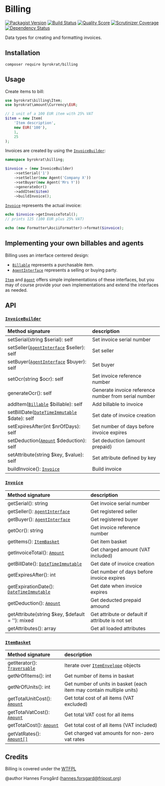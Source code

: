Billing
=======

[![Packagist Version](https://img.shields.io/packagist/v/byrokrat/billing.svg?style=flat-square)](https://packagist.org/packages/byrokrat/billing)
[![Build Status](https://img.shields.io/travis/byrokrat/billing/master.svg?style=flat-square)](https://travis-ci.org/byrokrat/billing)
[![Quality Score](https://img.shields.io/scrutinizer/g/byrokrat/billing.svg?style=flat-square)](https://scrutinizer-ci.com/g/byrokrat/billing)
[![Scrutinizer Coverage](https://img.shields.io/scrutinizer/coverage/g/byrokrat/billing.svg?style=flat-square)](https://scrutinizer-ci.com/g/byrokrat/billing/?branch=master)
[![Dependency Status](https://img.shields.io/gemnasium/byrokrat/billing.svg?style=flat-square)](https://gemnasium.com/byrokrat/billing)

Data types for creating and formatting invoices.

Installation
------------
```shell
composer require byrokrat/billing
```

Usage
-----
Create items to bill:

```php
use byrokrat\billing\Item;
use byrokrat\amount\Currency\EUR;

// 1 unit of a 100 EUR item with 25% VAT
$item = new Item(
    'Item description',
    new EUR('100'),
    1,
    25
);
```

Invoices are created by using the [`InvoiceBuilder`](/src/InvoiceBuilder.php):

```php
namespace byrokrat\billing;

$invoice = (new InvoiceBuilder)
    ->setSerial('1')
    ->setSeller(new Agent('Company X'))
    ->setBuyer(new Agent('Mrs Y'))
    ->generateOcr()
    ->addItem($item)
    ->buildInvoice();
```

[`Invoice`](/src/Invoice.php) represents the actual invoice:

```php
echo $invoice->getInvoiceTotal();
// prints 125 (100 EUR plus 25% VAT)

echo (new Formatter\AsciiFormatter)->format($invoice);
```

Implementing your own billables and agents
------------------------------------------
Billing uses an interface centered design:

* [`Billable`](/src/Billable.php) represents a purchasable item.
* [`AgentInterface`](/src/AgentInterface.php) represents a selling or buying party.

[`Item`](/src/Item.php) and [`Agent`](/src/Agent.php) offers simple implementations
of these interfaces, but you may of course provide your own implementations and
extend the interfaces as needed.

API
---
### [`InvoiceBuilder`](/src/InvoiceBuilder.php)

Method signature                                            | description
:---------------------------------------------------------- | :----------------------------------------
setSerial(string $serial): self                             | Set invoice serial number
setSeller([`AgentInterface`][agentinterface] $seller): self | Set seller
setBuyer([`AgentInterface`][agentinterface] $buyer): self   | Set buyer
setOcr(string $ocr): self                                   | Set invoice reference number
generateOcr(): self                                         | Generate invoice reference number from serial number
addItem([`Billable`][billable] $billable): self             | Add billable to invoice
setBillDate([`DateTimeImmutable`][datetime] $date): self    | Set date of invoice creation
setExpiresAfter(int $nrOfDays): self                        | Set number of days before invoice expires
setDeduction([`Amount`][amount] $deduction): self           | Set deduction (amount prepaid)
setAttribute(string $key, $value): self                     | Set attribute defined by key
buildInvoice(): [`Invoice`](/src/Invoice.php)               | Build invoice

### [`Invoice`](/src/Invoice.php)

Method signature                                     | description
:--------------------------------------------------- | :----------------------------------------
getSerial(): string                                  | Get invoice serial number
getSeller(): [`AgentInterface`][agentinterface]      | Get registered seller
getBuyer(): [`AgentInterface`][agentinterface]       | Get registered buyer
getOcr(): string                                     | Get invoice reference number
getItems(): [`ItemBasket`](/src/ItemBasket.php)      | Get item basket
getInvoiceTotal(): [`Amount`][amount]                | Get charged amount (VAT included)
getBillDate(): [`DateTimeImmutable`][datetime]       | Get date of invoice creation
getExpiresAfter(): int                               | Get number of days before invoice expires
getExpirationDate(): [`DateTimeImmutable`][datetime] | Get date when invoice expires
getDeduction(): [`Amount`][amount]                   | Get deducted prepaid amound
getAttribute(string $key, $default = ''): mixed      | Get attribute or default if attribute is not set
getAttributes(): array                               | Get all loaded attributes

### [`ItemBasket`](/src/ItemBasket.php)

Method signature                            | description
:------------------------------------------ | :-------------------------------------------------------------------
getIterator(): [`Traversable`][traversable] | Iterate over [`ItemEnvelope`](/src/ItemEnvelope.php) objects
getNrOfItems(): int                         | Get number of items in basket
getNrOfUnits(): int                         | Get number of units in basket (each item may contain multiple units)
getTotalUnitCost(): [`Amount`][amount]      | Get total cost of all items (VAT excluded)
getTotalVatCost(): [`Amount`][amount]       | Get total VAT cost for all items
getTotalCost(): [`Amount`][amount]          | Get total cost of all items (VAT included)
getVatRates(): [`Amount[]`][amount]         | Get charged vat amounts for non-zero vat rates

[billable]: /src/Billable.php
[agentinterface]: /src/AgentInterface.php
[amount]: https://github.com/byrokrat/amount
[datetime]: http://php.net/manual/en/class.datetimeimmutable.php
[traversable]: http://php.net/manual/en/class.traversable.php

Credits
-------
Billing is covered under the [WTFPL](http://www.wtfpl.net/)

@author Hannes Forsgård (hannes.forsgard@fripost.org)
